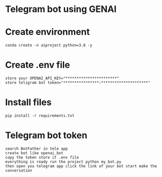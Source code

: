 # Telegram bot using GENAI

# Create environment
    conda create -n aiproject python=3.8 -y
# Create .env file
    store your OPENAI_API_KEY="***********************"
    store teligram bot token="****************:*********************"
# Install files
    pip install -r requirements.txt
# Telegram bot token
    search BotFather in tele app
    create bot like openai_bot
    copy the token store it .env file
    everything is ready run the project python my_bot.py
    then open you telegram app click the link of your bot start make the conversation

